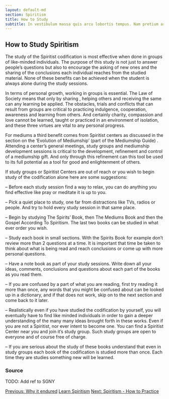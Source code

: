 ```yaml
---
layout: default-md
section: Spiritism
title: How to Study
subtitle: In vestibulum massa quis arcu lobortis tempus. Nam pretium arcu in odio vulputate luctus.
---
```


## How to Study Spiritism

The study of the Spiritist codification is most effective when done in groups of like-minded individuals. The purpose of this study is not just to answer people’s questions but also to encourage the asking of new ones and the sharing of the conclusions each individual reaches from the studied material. None of these benefits can be achieved when the student is always alone during the study sessions.

In terms of personal growth, working in groups is essential. The Law of Society means that only by sharing , helping others and receiving the same can any learning be applied. The obstacles, trials and conflicts that can result from groups are critical to practicing indulgence, cooperation, awareness and learning from others. And certainly charity, compassion and love cannot be learned, taught or practiced in an environment of isolation, and these three virtues are vital to any personal progress.

For mediums a third benefit comes from Spiritist centers as discussed in the section on the ‘Evolution of Mediumship’ (part of the Mediumship Guide) . Attending a center’s general meetings, study groups and mediumship development sessions is critical to the development, refinement and control of a mediumship gift. And only through this refinement can this tool be used to its full potential as a tool for good and enlightenment of others.

If study groups or Spiritist Centers are out of reach or you wish to begin study of the codification alone here are some suggestions:

– Before each study session find a way to relax, you can do anything you find effective like pray or meditate it is up to you.

– Pick a quiet place to study, one far from distractions like TVs, radios or people. And try to hold every study session in that same place.

– Begin by studying The Spirits’ Book, then The Mediums Book and then the Gospel According To Spiritism. The last two books can be studied in what ever order you wish.

– Study each book in small sections. With the Spirits Book for example don’t review more than 2 questions at a time. It is important that time be taken to think about what is being read and reach conclusions or come up with more personal questions.

– Have a note book as part of your study sessions. Write down all your ideas, comments, conclusions and questions about each part of the books as you read them.

– If you are confused by a part of what you are reading, first try reading it more than once, any words that you might be confused about can be looked up in a dictionary, and if that does not work, skip on to the next section and come back to it later.

– Realistically even if you have studied the codification by yourself, you will eventually have to find like minded individuals in order to gain a deeper understanding of the many many ideas brought forth in these works. Even if you are not a Spiritist, nor ever intent to become one. You can find a Spiritist Center near you and join it’s study group. Such study groups are open to everyone and of course free of charge.

– If you are serious about the study of these books understand that even in study groups each book of the codification is studied more than once. Each time they are studies something new will be learned.

### Source
TODO: Add ref to SGNY



<a href="/spiritism/why-it-endured" class="button">Previous: Why it endured</a>
<a href="learn" class="button special">Learn Spiritism</a>
<a href="/spiritism/how-to-practice" class="button">Next: Spiritism - How to Practice</a>
